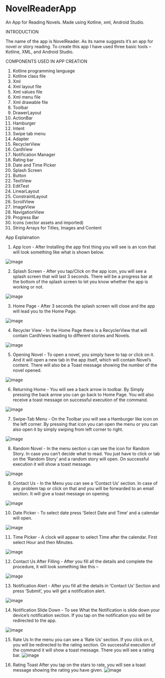 # NovelReaderApp
An App for Reading Novels. Made using Kotline, xml, Android Studio.

INTRODUCTION

The name of the app is NovelReader. As its name suggests it’s an app for novel or story reading. To create this app I have used three basic tools – Kotline, XML, and Android Studio.

COMPONENTS USED IN APP CREATION
1.	Kotline programming language
2.	Kotline class file
3.	Xml
4.	Xml layout file
5.	Xml values file
6.	Xml menu file
7.	Xml drawable file
8.	Toolbar
9.	DrawerLayout
10.	ActionBar
11.	Hamburger
12.	Intent
13.	Swipe tab menu
14.	Adapter
15.	RecyclerView
16.	CardView
17.	Notification Manager
18.	Rating bar
19.	Date and Time Picker
20.	Splash Screen
21.	Button
22.	TextView
23.	EditTest
24.	LinearLayout
25.	ConstraintLayout
26.	ScrollView
27.	ImageView
28.	NavigationView
29.	Progress Bar
30.	Icons (vector assets and imported)
31.	String Arrays for Titles, Images and Content


App Explaination

1.	App Icon -
After Installing the app first thing you will see is an icon that will look something like what is shown below.

![image](https://user-images.githubusercontent.com/87848604/235501144-1129a462-976f-4529-bdb6-d22f1acebe61.png)




2.	Splash Screen -
After you tap/Click on the app icon, you will see a splash screen that will last 3 seconds.
There will be a progress bar at the bottom of the splash screen to let you know whether the app is working or not.

![image](https://user-images.githubusercontent.com/87848604/235501779-d65d9378-18fa-45f9-8ef8-0e3730e684d8.png)







3.	Home Page -
After 3 seconds the splash screen will close and the app will lead you to the Home Page.

![image](https://user-images.githubusercontent.com/87848604/235501218-2e01e90d-4232-488e-b1f9-c04eae947616.png)







4.	Recycler View -
In the Home Page there is a RecyclerView that will contain CardViews leading to different stories and Novels.

![image](https://user-images.githubusercontent.com/87848604/235501245-d07c7333-a676-4a12-9c34-bd6cf6335704.png)







5.	Opening Novel -
To open a novel, you simply have to tap or click on it. And it will open a new tab in the app itself, which will contain Novel’s content. There will also be a Toast message showing the number of the novel opened.

![image](https://user-images.githubusercontent.com/87848604/235501274-c0fbff22-a8b7-411e-b1c6-60735deba355.png)


6.	Returning Home -
You will see a back arrow in toolbar. By Simply pressing the back arrow you can go back to Home Page. 
You will also receive a toast message on successful execution of the command.

![image](https://user-images.githubusercontent.com/87848604/235501320-57ff5412-23e3-40cb-9630-e00e4bd860a5.png)



7.	Swipe-Tab Menu -
On the Toolbar you will see a Hamburger like icon on the left corner. 
By pressing that icon you can open the menu or you can also open it by simply swiping from left corner to right.

![image](https://user-images.githubusercontent.com/87848604/235501354-673ab28e-fa0c-428e-9a7b-ce7003589661.png)



8.	Random Novel -
In the menu section u can see the icon for Random Story. 
In case you can’t decide what to read. 
You just have to click or tab on the ‘Random Story’ and a random story will open. 
On successful execution it will show a toast message.

![image](https://user-images.githubusercontent.com/87848604/235501355-2e93c444-b270-41c1-b18b-2670da2c0bb2.png)




9.	Contact Us -
In the Menu you can see a ‘Contact Us’ section. In case of any problem tap or click on that and  you will be forwarded to an email section. 
It will give a toast message on opening.

![image](https://user-images.githubusercontent.com/87848604/235501430-48fdd798-355a-41a2-8204-a506ebbaba7e.png)





10.	Date Picker -
To select date press ‘Select Date and Time’ and a calendar will open.

![image](https://user-images.githubusercontent.com/87848604/235501431-40ae7dee-7f98-4b84-868a-9155b470ec75.png)








11.	Time Picker -
A clock will appear to select Time after the calendar. 
First select Hour and then Minutes.

![image](https://user-images.githubusercontent.com/87848604/235501439-72deb83b-8f45-4aa8-ae49-ad08f5bda795.png)







12.	Contact Us After Filling -
After you fill all the details and complete the procedure, it will look something like this – 

![image](https://user-images.githubusercontent.com/87848604/235501466-9b51b2a1-28ac-4811-9539-330f1b15d87b.png)








13.	Notification Alert -
After you fill all the details in ‘Contact Us’ Section and press ‘Submit’, you will get a notification alert.

![image](https://user-images.githubusercontent.com/87848604/235501493-32be96af-b2db-4577-aaae-574ada6a347e.png)







14.	Notification Slide Down -
To see What the Notification is slide down your device’s notification section.
If you tap on the notification you will be redirected to the app.

![image](https://user-images.githubusercontent.com/87848604/235501513-abe1eaf9-9479-440e-9953-016877ec1d4f.png)





15.	Rate Us
In the menu you can see a ‘Rate Us’ section. If you click on it, you will be redirected to the rating section. On successful execution of the command it will show a toast message. There you will see a rating bar.
![image](https://user-images.githubusercontent.com/87848604/235501527-a2579ea4-2633-4fbd-8798-f68f0c4352c3.png)


16.	Rating Toast
After you tap on the stars to rate, you will see a toast message showing the rating you have given.
![image](https://user-images.githubusercontent.com/87848604/235501945-8cff5bd9-def0-48e1-aa6c-2546ed1a73d1.png)



